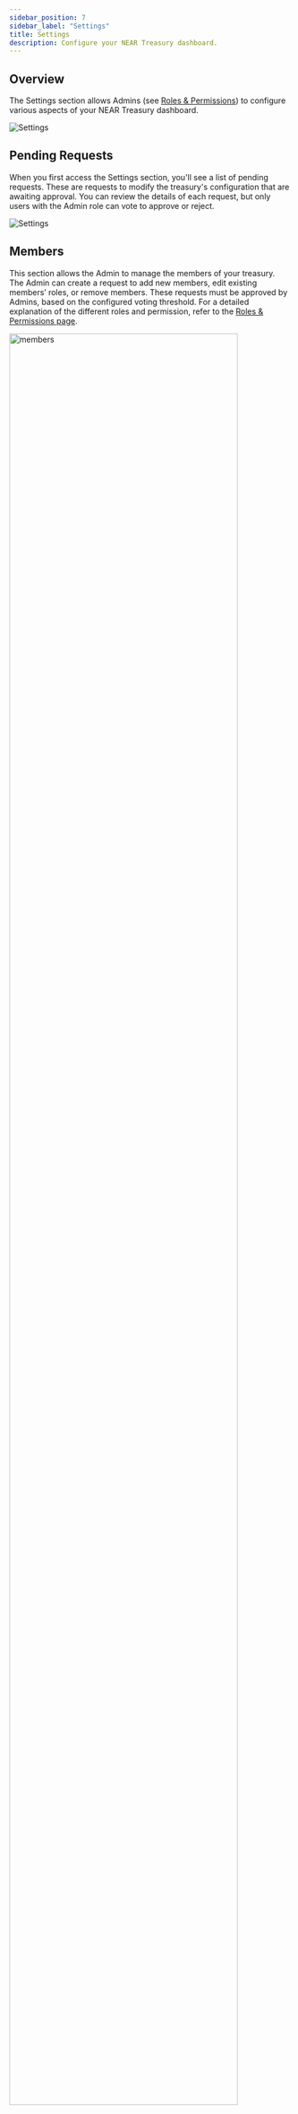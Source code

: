 ```yaml
---
sidebar_position: 7
sidebar_label: "Settings"
title: Settings
description: Configure your NEAR Treasury dashboard.
---
```


## Overview

The Settings section allows Admins (see [Roles & Permissions](https://docs.neartreasury.com/permissions)) to configure various aspects of your NEAR Treasury dashboard.

<div class="screenshot">

![Settings](/img/screens/settings.png)

</div>

## Pending Requests

When you first access the Settings section, you'll see a list of pending requests. These are requests to modify the treasury's configuration that are awaiting approval. You can review the details of each request, but only users with the Admin role can vote to approve or reject.

<div class="screenshot">

![Settings](/img/settings/request.png)

</div>

## Members

This section allows the Admin to manage the members of your treasury. The Admin can create a request to add new members, edit existing members’ roles, or remove members. These requests must be approved by Admins, based on the configured voting threshold. For a detailed explanation of the different roles and permission, refer to the [Roles & Permissions page](permissions.md).

<div class="screenshot">
<img src="/img/settings/members.png" width="90%" alt="members" />
</div>

### Adding Members

To add members to your treasury:

1.  Navigate to the **`Settings`** page.
2.  Select the **`Members`** tab.
3.  Click the **`+ New Member`** button.
4.  Enter the NEAR wallet address of the new member.
5.  Choose the member's role(s): [**`Requestor`**](permissions.md#1-requestor), [**`Approver`**](permissions.md#2-approver), or [**`Admin`**](permissions.md#3-admin).  You can select multiple roles for a member.
    - See [Roles & Permissions](permissions.md) for a detailed explanation of each role.
6.  Click the **`Save`** button and confirm the transactions.
7.  Go to the **`Requests`** page to [approve this request](#pending-requests).

<div class="screenshot">
<img src="/img/settings/adding.png" width="40%" alt="add members" />
</div>

## Voting Thresholds

The Voting Thresholds section allows Admins to configure the voting policies for treasury transaction requests and treasury configuration requests.

### Setting Thresholds

To set the voting thresholds:

1.  Navigate to the **`Settings`** page.
2.  Select the **`Voting Thresholds`** tab.
3.  Select the permission group you want to apply the voting threshold to:
    -   **`Admin`**: For requests related to change in treasury settings (e.g. managing members, assigning roles, changing voting thresholds, or customizing dashboard appearance).
    -   **`Approver`**: For requests related to treasury transactions (e.g. payments, staking, asset exchange).
4.  Under **`Voting Policy`**, select how you want to base the number of votes required for a request to be approved:
    -   **Number of votes**: A fixed number of votes is required for a decision to pass, regardless of the total number of members. For example, if you select 2 and there are 5 total members, 2 members must vote to pass the request.
    -   **Percentage of members**: A percentage of total members is required for a decision to pass. For example, if you select 50% and there are 3 total members, 2 members must vote to pass the request.
5.  Review the eligible members from the role required to approve this type of request. If you need to change members, go to the **`Members`** page to add or remove people from that role.
6.  Click the **`Submit Request`** button and confirm the transactions.
7.  Go to the **`Requests`** page to [approve this request](#pending-requests).

<div class="screenshot">
<img src="/img/settings/thresholds.png" width="90%" alt="voting thresholds" />
</div>

## Voting Duration

The Voting Duration section allows Admins to set the timeframe during which team members can vote on pending requests. If the voting threshold is met to reach a decision, the request will be approved or rejected based on the voting results. If the voting period ends and there are not enough votes to reach a decision, the request will expire.

<div class="screenshot">
<img src="/img/settings/duration.png" width="70%" alt="voting duration" />
</div>

## Theme & Logo

The **`Theme & Logo`** section lets Admins personalize the look of your dashboard. You can upload a custom logo, choose a primary color, and set the theme to dark or light mode.

<div class="screenshot">
<img src="/img/settings/theme.png" width="70%" alt="theme logo" />
</div>

## System Updates

The **`System Update`** section allows Admins to review, approve, and apply pending updates to their treasury instance.
NEAR Treasury developers push updates such as contract upgrades, policy changes, or instance app widget changes to provide new features, fix bugs, and improve the user experience.

:::info
For details on [Update Types](concepts/sys-update.md#update-types) and the system update mechanism, [visit this page](concepts/sys-update.md).
:::

### Reviewing System Updates

All updates must be manually approved or rejected by treasury administrators.
To review and vote on pending updates:

1. Navigate to the **`System updates`** section.
2. View the list of pending updates.
3. Review the details of each update.
4. Approve or reject the pending update request.

<div class="screenshot">

![System updates](/img/settings/updates.png)

</div>

:::info Policy updates
After an Administrator accepts a system [policy update](concepts/sys-update.md#update-types), you will see a new request under [**`Pending requests`**](#pending-requests), and Treasury users will need to vote on it.
:::
